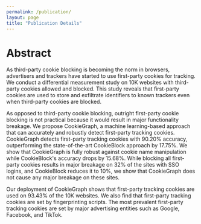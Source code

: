 ```yaml
---
permalink: /publication/
layout: page
title: "Publication Details"
---
```


# Abstract

As third-party cookie blocking is becoming the norm in browsers, advertisers and trackers have started to use first-party cookies for tracking. We conduct a differential measurement study on 10K websites with third-party cookies allowed and blocked. This study reveals that first-party cookies are used to store and exfiltrate identifiers to known trackers even when third-party cookies are blocked. 

As opposed to third-party cookie blocking, outright first-party cookie blocking is not practical because it would result in major functionality breakage. We propose CookieGraph, a machine learning-based approach that can accurately and robustly detect first-party tracking cookies. CookieGraph detects first-party tracking cookies with 90.20% accuracy, outperforming the state-of-the-art CookieBlock approach by 17.75%. We show that CookieGraph is fully robust against cookie name manipulation while CookieBlock's accuracy drops by 15.68%. While blocking all first-party cookies results in major breakage on 32% of the sites with SSO logins, and CookieBlock reduces it to 10%, we show that CookieGraph does not cause any major breakage on these sites. 

Our deployment of CookieGraph shows that first-party tracking cookies are used on 93.43% of the 10K websites. We also find that first-party tracking cookies are set by fingerprinting scripts. The most prevalent first-party tracking cookies are set by major advertising entities such as Google, Facebook, and TikTok.